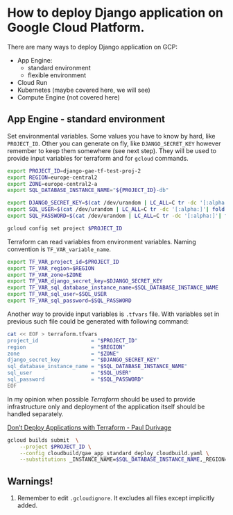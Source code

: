 
# How to deploy Django application on Google Cloud Platform.



There are many ways to deploy Django application on GCP:

 - App Engine:
   - standard environment
   - flexible environment
 - Cloud Run
 - Kubernetes (maybe covered here, we will see)
 - Compute Engine (not covered here)



## App Engine - standard environment

Set environmental variables.
Some values you have to know by hard, like `PROJECT_ID`.
Other you can generate on fly, like `DJANGO_SECRET_KEY` however remember to keep them somewhere (see next step).
They will be used to provide input variables for terraform and for `gcloud` commands.

```bash
export PROJECT_ID=django-gae-tf-test-proj-2
export REGION=europe-central2
export ZONE=europe-central2-a
export SQL_DATABASE_INSTANCE_NAME="${PROJECT_ID}-db"

export DJANGO_SECRET_KEY=$(cat /dev/urandom | LC_ALL=C tr -dc '[:alpha:]'| fold -w 50 | head -n1)
export SQL_USER=$(cat /dev/urandom | LC_ALL=C tr -dc '[:alpha:]'| fold -w 10 | head -n1)
export SQL_PASSWORD=$(cat /dev/urandom | LC_ALL=C tr -dc '[:alpha:]'| fold -w 10 | head -n1)
```

```bash
gcloud config set project $PROJECT_ID
```

Terraform can read variables from environment variables.
Naming convention is `TF_VAR_variable_name`.

```bash
export TF_VAR_project_id=$PROJECT_ID
export TF_VAR_region=$REGION
export TF_VAR_zone=$ZONE
export TF_VAR_django_secret_key=$DJANGO_SECRET_KEY
export TF_VAR_sql_database_instance_name=$SQL_DATABASE_INSTANCE_NAME
export TF_VAR_sql_user=$SQL_USER
export TF_VAR_sql_password=$SQL_PASSWORD
```


Another way to provide input variables is `.tfvars` file.
With variables set in previous such file could be generated with following command:

```bash
cat << EOF > terraform.tfvars
project_id                 = "$PROJECT_ID"
region                     = "$REGION"
zone                       = "$ZONE"
django_secret_key          = "$DJANGO_SECRET_KEY"
sql_database_instance_name = "$SQL_DATABASE_INSTANCE_NAME"
sql_user                   = "$SQL_USER"
sql_password               = "$SQL_PASSWORD"
EOF
```


In my opinion when possible *Terraform* should be used to provide infrastructure only and
deployment of the application itself should be handled separately.

[Don’t Deploy Applications with Terraform - Paul Durivage](https://medium.com/google-cloud/dont-deploy-applications-with-terraform-2f4508a45987)


```bash
gcloud builds submit  \
    --project $PROJECT_ID \
    --config cloudbuild/gae_app_standard_deploy_cloudbuild.yaml \
    --substitutions _INSTANCE_NAME=$SQL_DATABASE_INSTANCE_NAME,_REGION=$REGION
```

## Warnings!

 1. Remember to edit `.gcloudignore`. It excludes all files except implicitly added.

